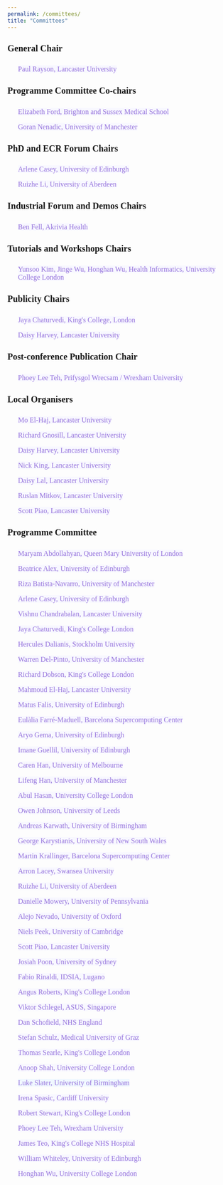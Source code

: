 ```yaml
---
permalink: /committees/
title: "Committees"
---
```


<html>
<meta name="viewport" content="width=device-width, initial-scale=1"> 
<head>
<style>
body {
    font-family: 'Akaya Telivigala';
} 
h1, h2, h3, h5, h6 {
  font-family: 'Akaya Telivigala';
}
h4 {
  font-family: 'Akaya Telivigala';
  font-size: 20px;
}
p {
font-size: 16px;
}
a:link {
  color:  #9370DB;
  background-color: #F8F8FF;
  text-decoration: none;
}
a:visited {
  color: #9370DB;
  background-color: #F0F8FF;
  text-decoration: none;
}
a:hover {
  color: #6495ED;
  background-color: #F0F8FF;
  text-decoration: underline;
}
a:active {
  color: #6495ED;
  background-color: #F8F8FF;
  text-decoration: underline;
}
</style>
</head>
<body>

 <h4>General Chair</h4> 
    <ul>
      <p><a href="https://www.lancaster.ac.uk/staff/rayson/" target="_blank">Paul Rayson, Lancaster University</p></a>
    </ul>
    <h4>Programme Committee Co-chairs</h4>
    <ul>
      <p><a href="https://profiles.sussex.ac.uk/p170603-elizabeth-ford" target="_blank">Elizabeth Ford, Brighton and Sussex Medical School</a></p>
      <p><a href="https://personalpages.manchester.ac.uk/staff/GNenadic/" target="_blank">Goran Nenadic, University of Manchester</a></p>
    </ul>
    <h4>PhD and ECR Forum Chairs</h4>
    <ul>
      <p><a href="https://www.ed.ac.uk/profile/arlene-casey" target="_blank">Arlene Casey, University of Edinburgh</a></p>
      <p><a href="https://www.abdn.ac.uk/people/ruizhe.li" target="_blank">Ruizhe Li, University of Aberdeen</a></p>
    </ul>
    <h4>Industrial Forum and Demos Chairs</h4>
    <ul>
      <p><a href="https://uk.linkedin.com/in/ben-fell-5a980620b" target="_blank">Ben Fell, Akrivia Health</a></p>
    </ul>
    <h4>Tutorials and Workshops Chairs</h4>   
    <ul>
      <p><a href="https://healtac2024.github.io/blog/Tutorial/" target="_blank">Yunsoo Kim, Jinge Wu, Honghan Wu, Health Informatics, University College London</a></p>
    </ul>
    <h4>Publicity Chairs</h4>
    <ul>
      <p><a href="https://www.kcl.ac.uk/people/jaya-chaturvedi" target="_blank">Jaya Chaturvedi, King's College, London</p>
      <p><a href="https://uk.linkedin.com/in/daisy-harvey-502bb1140" target="_blank">Daisy Harvey, Lancaster University</a></p>
    </ul>
    <h4>Post-conference Publication Chair</h4>
    <ul>
      <p><a href="https://wrexham.ac.uk/staff-profiles/phoebe-teh/" target="_blank">Phoey Lee Teh, Prifysgol Wrecsam / Wrexham University</a></p>
    </ul>
    <h4>Local Organisers</h4>
    <ul>
      <p><a href="https://www.lancaster.ac.uk/staff/elhaj/" target="_blank">Mo El-Haj, Lancaster University</p>
      <p><a href="https://www.lancaster.ac.uk/research/research-enterprise-services/res-staff-directory/richard-gnosill" target="_blank">Richard Gnosill, Lancaster University</a></p>
      <p><a href="https://uk.linkedin.com/in/daisy-harvey-502bb1140" target="_blank">Daisy Harvey, Lancaster University</a></p>
      <p><a href="https://www.lancaster.ac.uk/research/research-enterprise-services/res-staff-directory/nick-king" target="_blank">Nick King, Lancaster University</a></p>
      <p><a href="https://uk.linkedin.com/in/daisy-monika-lal-200229216" target="_blank">Daisy Lal, Lancaster University</a></p>
      <p><a href="https://wp.lancs.ac.uk/mitkov/" target="_blank">Ruslan Mitkov, Lancaster University</a></p>
      <p><a href="https://www.lancaster.ac.uk/scc/about-us/people/scott-piao" target="_blank">Scott Piao, Lancaster University</a></p>
    </ul> 
    <h4>Programme Committee</h4>
    <ul>
      <p><a href="https://www.bartscancer.london/staff/dr-maryam-abdollahyan/" target="_blank">Maryam Abdollahyan, Queen Mary University of London</a></p>
      <p><a href="https://www.ed.ac.uk/profile/dr-beatrice-alex" target="_blank">Beatrice Alex, University of Edinburgh</a></p>
      <p><a href="https://personalpages.manchester.ac.uk/staff/riza.batista/" target="_blank">Riza Batista-Navarro, University of Manchester</a></p> 
      <p><a href="https://www.ed.ac.uk/profile/arlene-casey" target="_blank">Arlene Casey, University of Edinburgh</a></p>
      <p><a href="https://uk.linkedin.com/in/vvcb" target="_blank">Vishnu Chandrabalan, Lancaster University</a></p>
      <p><a href="https://www.kcl.ac.uk/people/jaya-chaturvedi" target="_blank">Jaya Chaturvedi, King's College London</a></p>
      <p><a href="https://www.su.se/english/profiles/hercules-1.182939" target="_blank">Hercules Dalianis, Stockholm University</a></p>
      <p><a href="https://uk.linkedin.com/in/warren-del-pinto-186b92177" target="_blank">Warren Del-Pinto, University of Manchester</a></p>
      <p><a href="https://www.kcl.ac.uk/people/richard-dobson" target="_blank">Richard Dobson, King's College London</a></p>
      <p><a href="https://www.lancaster.ac.uk/staff/elhaj/" target="_blank">Mahmoud El-Haj, Lancaster University</a></p>
      <p><a href="https://uk.linkedin.com/in/mat%C3%BA%C5%A1-falis-206555a6" target="_blank">Matus Falis, University of Edinburgh</a></p>
      <p><a href="https://www.bsc.es/farre-maduell-eulalia" target="_blank">Eulàlia Farré-Maduell, Barcelona Supercomputing Center</a></p>
      <p><a href="https://uk.linkedin.com/in/aryopg" target="_blank">Aryo Gema, University of Edinburgh</a></p>
      <p><a href="https://uk.linkedin.com/in/imane-guellil-10699253" target="_blank">Imane Guellil, University of Edinburgh</a></p>
      <p><a href="https://drcarenhan.github.io/" target="_blank">Caren Han, University of Melbourne</a></p>
      <p><a href="https://uk.linkedin.com/in/aaronhan" target="_blank">Lifeng Han, University of Manchester</a></p>
      <p><a href="https://profiles.ucl.ac.uk/92445-abul-hasan" target="_blank">Abul Hasan, University College London</a></p>
      <p><a href="https://eps.leeds.ac.uk/computing/staff/259/owen-johnson" target="_blank">Owen Johnson, University of Leeds</a></p>
      <p><a href="https://www.birmingham.ac.uk/staff/profiles/cancer-genomic/karwath-andreas" target="_blank">Andreas Karwath, University of Birmingham</a></p>
      <p><a href="https://research.unsw.edu.au/people/dr-george-karystianis" target="_blank">George Karystianis, University of New South Wales</a></p>
      <p><a href="https://www.bsc.es/krallinger-martin" target="_blank">Martin Krallinger, Barcelona Supercomputing Center</a></p>
      <p><a href="https://www.swansea.ac.uk/staff/a.s.lacey/" target="_blank">Arron Lacey, Swansea University</a></p>
      <p><a href="https://www.abdn.ac.uk/people/ruizhe.li" target="_blank">Ruizhe Li, University of Aberdeen</a></p>
      <p><a href="https://www.dbei.med.upenn.edu/bio/danielle-mowery-phd-famia" target="_blank">Danielle Mowery, University of Pennsylvania</a></p>
      <p><a href="https://www.psych.ox.ac.uk/team/alejo-nevado-holgado" target="_blank">Alejo Nevado, University of Oxford</a></p>
      <p><a href="https://uk.linkedin.com/in/nielspeek" target="_blank">Niels Peek, University of Cambridge</a></p>
      <p><a href="https://www.lancaster.ac.uk/scc/about-us/people/scott-piao" target="_blank">Scott Piao, Lancaster University</a></p>
      <p><a href="https://au.linkedin.com/in/josiah-poon-43931782" target="_blank">Josiah Poon, University of Sydney</a></p>
      <p><a href="https://nlplab.fbk.eu/people/fabio-rinaldi" target="_blank">Fabio Rinaldi, IDSIA, Lugano</a></p>
      <p><a href="https://www.kcl.ac.uk/people/angus-roberts" target="_blank">Angus Roberts, King's College London</a></p>
      <p><a href="https://sg.linkedin.com/in/viktor-schlegel-585a59172" target="_blank">Viktor Schlegel, ASUS, Singapore</a></p>
      <p><a href="https://uk.linkedin.com/in/dan-schofield-96439a99" target="_blank">Dan Schofield, NHS England</a></p>
      <p><a href="https://user.medunigraz.at/stefan.schulz/" target="_blank">Stefan Schulz, Medical University of Graz</a></p>
      <p><a href="https://phidatalab.org/team/thomas-searle/" target="_blank">Thomas Searle, King's College London</a></p>
      <p><a href="https://www.ucl.ac.uk/health-informatics/people/anoop-shah" target="_blank">Anoop Shah, University College London</a></p>
      <p><a href=" " target="_blank">Luke Slater, University of Birmingham</a></p>
      <p><a href="https://profiles.cardiff.ac.uk/staff/spasici" target="_blank">Irena Spasic, Cardiff University</a></p>
      <p><a href="https://www.kcl.ac.uk/people/professor-robert-stewart" target="_blank">Robert Stewart, King's College London</a></p>
      <p><a href="https://wrexham.ac.uk/staff-profiles/phoebe-teh/" target="_blank">Phoey Lee Teh, Wrexham University</a></p>
      <p><a href="https://www.kch.nhs.uk/services/consultants-a-to-z/prof-james-teo/" target="_blank">James Teo, King's College NHS Hospital</a></p>
      <p><a href="https://www.ed.ac.uk/profile/dr-william-whiteley" target="_blank">William Whiteley, University of Edinburgh</a></p>
      <p><a href="https://profiles.ucl.ac.uk/78197-honghan-wu" target="_blank">Honghan Wu, University College London</a></p>


</body>
</html>



